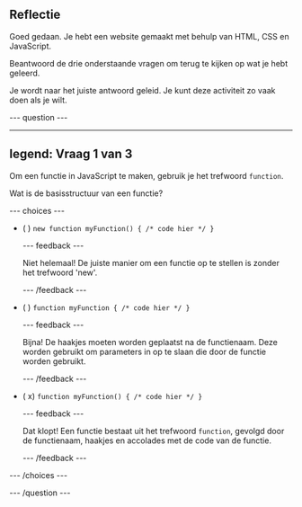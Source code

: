 ## Reflectie

Goed gedaan. Je hebt een website gemaakt met behulp van HTML, CSS en JavaScript.

Beantwoord de drie onderstaande vragen om terug te kijken op wat je hebt geleerd.

Je wordt naar het juiste antwoord geleid. Je kunt deze activiteit zo vaak doen als je wilt.

\--- question ---

---

## legend: Vraag 1 van 3

Om een functie in JavaScript te maken, gebruik je het trefwoord `function`.

Wat is de basisstructuur van een functie?

\--- choices ---

- ( ) `new function myFunction() { /* code hier */ }`

  \--- feedback ---

  Niet helemaal! De juiste manier om een functie op te stellen is zonder het trefwoord 'new'.

  \--- /feedback ---

- ( ) `function myFunction { /* code hier */ }`

  \--- feedback ---

  Bijna! De haakjes moeten worden geplaatst na de functienaam. Deze worden gebruikt om parameters in op te slaan die door de functie worden gebruikt.

  \--- /feedback ---

- ( x) `function myFunction() { /* code hier */ }`

  \--- feedback ---

  Dat klopt! Een functie bestaat uit het trefwoord `function`, gevolgd door de functienaam, haakjes en accolades met de code van de functie.

  \--- /feedback ---

\--- /choices ---

\--- /question ---
